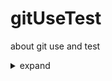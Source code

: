 # gitUseTest
about git use and test

<details>
<summary>expand</summary>
<pre>
Record：
 * <a href="https://www.webfx.com/tools/emoji-cheat-sheet/" target="_blank">Github Markdown Support Emoji</a>
 * Git Push Fails - fatal: <a href="https://confluence.atlassian.com/bitbucketserverkb/git-push-fails-fatal-the-remote-end-hung-up-unexpectedly-779171796.html" target="_blank">The remote end hung up unexpectedly</a>
</pre>
</details>  
